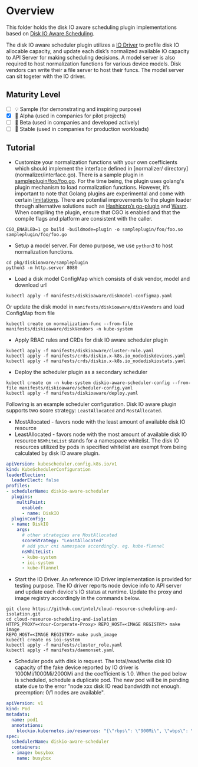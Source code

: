 # Overview

This folder holds the disk IO aware scheduling plugin implementations based on [Disk IO Aware Scheduling](https://github.com/kubernetes-sigs/scheduler-plugins/blob/master/kep/624-disk-io-aware-scheduling/README.md). 

The disk IO aware scheduler plugin utilizes a [IO Driver](https://github.com/intel/cloud-resource-scheduling-and-isolation) to profile disk IO allocable capacity, and update each disk’s normalized available IO capacity to API Server for making scheduling decisions. A model server is also required to host normalization functions for various device models. Disk vendors can write their a file server to host their funcs. The model server can sit togeter with the IO driver.

## Maturity Level

<!-- Check one of the values: Sample, Alpha, Beta, GA -->

- [ ] 💡 Sample (for demonstrating and inspiring purpose)
- [x] 👶 Alpha (used in companies for pilot projects)
- [ ] 👦 Beta (used in companies and developed actively)
- [ ] 👨 Stable (used in companies for production workloads)

## Tutorial

- Customize your normalization functions with your own coefficients which should implement the interface defined in [normalizer/ directory] (normalizer/interface.go). There is a sample plugin in [sampleplugin/foo/foo.go](sampleplugin/foo/foo.go). For the time being, the plugin uses golang's plugin mechanism to load normalization functions. However, it’s important to note that Golang plugins are experimental and come with certain [limitations](https://pkg.go.dev/plugin). There are potential improvements to the plugin loader through alternative solutions such as [Hashicorp’s go-plugin](https://github.com/hashicorp/go-plugin) and [Wasm](https://webassembly.org/). When compiling the plugin, ensure that CGO is enabled and that the compile flags and platform are consistent with the caller.
``` shell
CGO_ENABLED=1 go build -buildmode=plugin -o sampleplugin/foo/foo.so sampleplugin/foo/foo.go
``` 
- Setup a model server. For demo purpose, we use `python3` to host normalization functions. 
``` shell
cd pkg/diskioaware/sampleplugin
python3 -m http.server 8080
``` 
- Load a disk model ConfigMap which consists of disk vendor, model and download url
``` shell
kubectl apply -f manifests/diskioaware/diskmodel-configmap.yaml
```
Or update the disk model in `manifests/diskioaware/diskVendors` and load ConfigMap from file
``` shell
kubectl create cm normalization-func --from-file manifests/diskioaware/diskVendors -n kube-system
```
- Apply RBAC rules and CRDs for disk IO aware scheduler plugin
``` shell
kubectl apply -f manifests/diskioaware/cluster-role.yaml
kubectl apply -f manifests/crds/diskio.x-k8s.io_nodediskdevices.yaml
kubectl apply -f manifests/crds/diskio.x-k8s.io_nodediskiostats.yaml
```
- Deploy the scheduler plugin as a secondary scheduler 
``` shell
kubectl create cm -n kube-system diskio-aware-scheduler-config --from-file manifests/diskioaware/scheduler-config.yaml 
kubectl apply -f manifests/diskioaware/deploy.yaml
```
Following is an example scheduler configuration. Disk IO aware plugin supports two score strategy: `LeastAllocated` and `MostAllocated`.     
* MostAllocated - favors node with the least amount of available disk IO resource
* LeastAllocated - favors node with the most amount of available disk IO resource
`NSWhiteList` stands for a namespace whitelist. The disk IO resources utilized by pods in specified whitelist are exempt from being calculated by disk IO aware plugin.
``` yaml
apiVersion: kubescheduler.config.k8s.io/v1
kind: KubeSchedulerConfiguration
leaderElection:
  leaderElect: false
profiles:
- schedulerName: diskio-aware-scheduler
  plugins:
    multiPoint:
      enabled:
      - name: DiskIO
  pluginConfig:
  - name: DiskIO
    args:
      # other strategies are MostAllocated
      scoreStrategy: "LeastAllocated"
      # add your cni namespace accordingly. eg. kube-flannel
      nsWhiteList: 
      - kube-system
      - ioi-system
      - kube-flannel
```
- Start the IO Driver. An reference IO Driver implementation is provided for testing purpose. The IO driver reports node device info to API server and update each device's IO status at runtime. Update the proxy and image registry accordingly in the commands below.
``` shell
git clone https://github.com/intel/cloud-resource-scheduling-and-isolation.git
cd cloud-resource-scheduling-and-isolation
HTTPS_PROXY=<Your-Corperate-Proxy> REPO_HOST=<IMAGE REGISTRY> make image 
REPO_HOST=<IMAGE REGISTRY> make push_image
kubectl create ns ioi-system
kubectl apply -f manifests/cluster_role.yaml
kubectl apply -f manifests/daemonset.yaml
```
- Scheduler pods with disk io request. The total/read/write disk IO capacity of the fake device reported by IO driver is 1000Mi/1000Mi/2000Mi and the coefficient is 1.0. When the pod below is scheduled, schedule a duplicate pod. The new pod will be in pending state due to the error "node xxx disk IO read bandwidth not enough. preemption: 0/1 nodes are available".  
``` yaml
apiVersion: v1
kind: Pod
metadata:
  name: pod1
  annotations:
    blockio.kubernetes.io/resources: "{\"rbps\": \"900Mi\", \"wbps\": \"900Mi\", \"blocksize\": \"4k\"}"
spec:
  schedulerName: diskio-aware-scheduler
  containers:
  - image: busybox
    name: busybox
```






